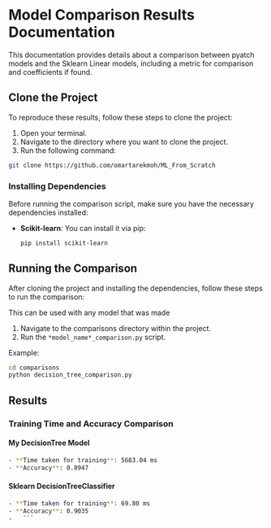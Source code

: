 # Model Comparison Results Documentation

This documentation provides details about a comparison between pyatch models and the Sklearn Linear models, including a metric for comparison and coefficients if found.

## Clone the Project

To reproduce these results, follow these steps to clone the project:

1. Open your terminal.
2. Navigate to the directory where you want to clone the project.
3. Run the following command:

```bash
git clone https://github.com/omartarekmoh/ML_From_Scratch
```
### Installing Dependencies

Before running the comparison script, make sure you have the necessary dependencies installed:

- **Scikit-learn**: You can install it via pip:

  ```bash
  pip install scikit-learn
  ```

## Running the Comparison

After cloning the project and installing the dependencies, follow these steps to run the comparison:

This can be used with any model that was made

1. Navigate to the comparisons directory within the project.
2. Run the `*model_name*_comparison.py` script.

Example:

```bash
cd comparisons
python decision_tree_comparison.py
```

## Results

### Training Time and Accuracy Comparison

#### My DecisionTree Model

  ```bash
- **Time taken for training**: 5683.04 ms
- **Accuracy**: 0.8947
  ```

#### Sklearn DecisionTreeClassifier

  ```bash
- **Time taken for training**: 69.80 ms
- **Accuracy**: 0.9035
-   ```

